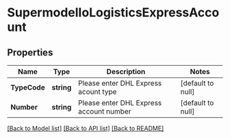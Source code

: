 # SupermodelIoLogisticsExpressAccount

## Properties
Name | Type | Description | Notes
------------ | ------------- | ------------- | -------------
**TypeCode** | **string** | Please enter DHL Express acount type | [default to null]
**Number** | **string** | Please enter DHL Express account number | [default to null]

[[Back to Model list]](../README.md#documentation-for-models) [[Back to API list]](../README.md#documentation-for-api-endpoints) [[Back to README]](../README.md)

